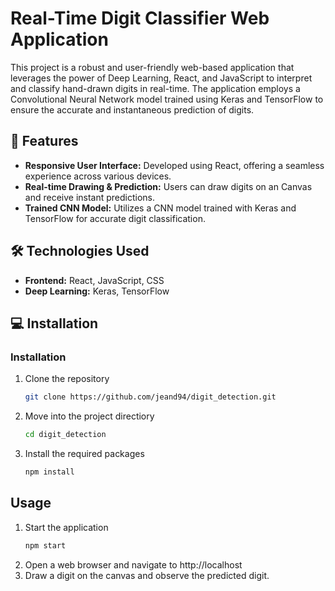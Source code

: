 # Real-Time Digit Classifier Web Application

This project is a robust and user-friendly web-based application that leverages the power of Deep Learning, React, and JavaScript to interpret and classify hand-drawn digits in real-time. The application employs a Convolutional Neural Network model trained using Keras and TensorFlow to ensure the accurate and instantaneous prediction of digits.


## 🚀 Features
- **Responsive User Interface:** Developed using React, offering a seamless experience across various devices.
- **Real-time Drawing & Prediction:** Users can draw digits on an Canvas and receive instant predictions.
- **Trained CNN Model:** Utilizes a CNN model trained with Keras and TensorFlow for accurate digit classification.

## 🛠️ Technologies Used
- **Frontend:** React, JavaScript, CSS
- **Deep Learning:** Keras, TensorFlow

## 💻 Installation
### Installation
1. Clone the repository
   ```sh
   git clone https://github.com/jeand94/digit_detection.git
2. Move into the project directiory
   ```sh
   cd digit_detection
3. Install the required packages
   ```sh
   npm install

## Usage
1. Start the application
   ```sh
   npm start
2. Open a web browser and navigate to http://localhost
3. Draw a digit on the canvas and observe the predicted digit.
